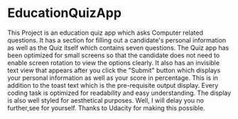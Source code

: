 # EducationQuizApp
This Project is an education quiz app which asks Computer related questions.
It has a section for filling out a candidate's personal information as well as the Quiz itself which contains seven questions.
The Quiz app has been optimized for small screens so that the candidate does not need to enable screen rotation to view the options clearly.
It also has an invisible text view that appears after you click the "Submit" button which displays your personal information as well as your score in percentage.
This is in addition to the toast text which is the pre-requisite output display.
Every coding task is optimized for readability and easy understanding.
The display is also well styled for aesthetical purposes.
Well, I will delay you no further,see for yourself.
Thanks to Udacity for making this possible.
